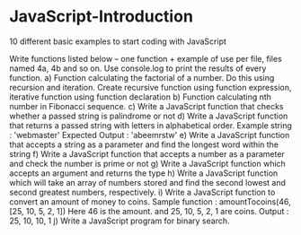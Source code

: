 # JavaScript-Introduction
10 different basic examples to start coding with JavaScript

Write functions listed below – one function + example of use per file, files named 4a, 4b and so on. Use console.log to print the results of every function.
a)	Function calculating the factorial of a number. Do this using recursion and iteration. Create recursive function using function expression, iterative function using function declaration
b)	Function calculating nth number in Fibonacci sequence. 
c)	Write a JavaScript function that checks whether a passed string is palindrome or not
d)	Write a JavaScript function that returns a passed string with letters in alphabetical order.
Example string : 'webmaster' 
Expected Output : 'abeemrstw'
e)	Write a JavaScript function that accepts a string as a parameter and find the longest word within the string
f)	Write a JavaScript function that accepts a number as a parameter and check the number is prime or not
g)	Write a JavaScript function which accepts an argument and returns the type
h)	Write a JavaScript function which will take an array of numbers stored and find the second lowest and second greatest numbers, respectively.
i)	Write a JavaScript function to convert an amount of money to coins.
Sample function : amountTocoins(46, [25, 10, 5, 2, 1]) 
Here 46 is the amount. and 25, 10, 5, 2, 1 are coins. 
Output : 25, 10, 10, 1
j)	Write a JavaScript program for binary search.

